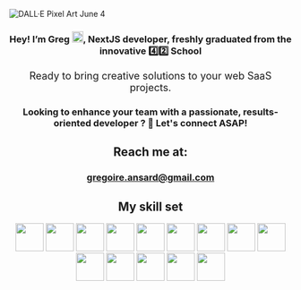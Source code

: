 ![DALL·E Pixel Art June 4](https://github.com/iamgrg/iamgrg/assets/80717523/5e729be4-2429-461e-ab20-d18515b4a3b0)

<div align="center">

<h3>Hey! I’m Greg <img src="https://github.com/iamgrg/iamgrg/assets/80717523/eb2af961-4bdc-4074-a70b-6a846d8a5840" width="20" height="20">, NextJS developer, freshly graduated from the innovative 4️⃣2️⃣ School</h3>
<p style="font-size: 18px;">Ready to bring creative solutions to your web SaaS projects.</p>
<h3> Looking to enhance your team with a passionate, results-oriented developer ? 👀 Let's connect ASAP!</h3>
<h2> Reach me at:</h2>
<h3><a href="mailto:gregoire.ansard@gmail.com">gregoire.ansard@gmail.com</a></h3>
<h2>My skill set</h2>

<img src="https://github.com/iamgrg/iamgrg/assets/80717523/d5621af5-4c79-4e71-853e-808a9c201c06" width="50" height="50">
<img src="https://github.com/iamgrg/iamgrg/assets/80717523/1a977f2e-ed2b-475c-9361-f4c2c4a563a9" width="50" height="50">
<img src="https://github.com/iamgrg/iamgrg/assets/80717523/1e1a6253-c730-4749-99fb-59eb5d294f57" width="50" height="50">
<img src="https://github.com/iamgrg/iamgrg/assets/80717523/e1169805-bb56-4843-a149-c736f2e4aea7" width="50" height="50">
<img src="https://github.com/iamgrg/iamgrg/assets/80717523/fbedc998-07c5-4228-a8c3-633187ab988d" width="50" height="50">
<img src="https://github.com/iamgrg/iamgrg/assets/80717523/b65c7c87-155f-484f-a9fa-388ceac9836e" width="50" height="50">
<img src="https://github.com/iamgrg/iamgrg/assets/80717523/dacf6a2b-619f-436a-abfa-0f7dc2d29882" width="50" height="50">
<img src="https://github.com/iamgrg/iamgrg/assets/80717523/5c9c32a4-7852-47c5-a118-8e48607f06b7" width="50" height="50">
<img src="https://github.com/iamgrg/iamgrg/assets/80717523/f6e1fe94-3254-4074-a07d-b4e01f6eefee" width="50" height="50">
<img src="https://github.com/iamgrg/iamgrg/assets/80717523/5a54bf11-0252-40b9-93a0-ae17ab19326e" width="50" height="50">
<img src="https://github.com/iamgrg/iamgrg/assets/80717523/87385fd6-0e72-42d0-925a-077468a8eec8" width="50" height="50">
<img src="https://github.com/iamgrg/iamgrg/assets/80717523/eced9f68-0763-4c54-9f1a-2b6af44d2183" width="50" height="50">
<img src="https://github.com/iamgrg/iamgrg/assets/80717523/c033545e-5b37-4f2a-b841-9963b025799c" width="50" height="50">
<img src="https://github.com/iamgrg/iamgrg/assets/80717523/af3556af-ed02-4d13-a02a-bd54c1a8782a" width="50" height="50">
</div>
